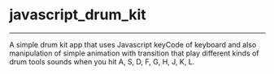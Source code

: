 # javascript_drum_kit
---------------------

A simple drum kit app that uses Javascript keyCode of keyboard and also manipulation of simple animation with transition
that play different kinds of drum tools sounds when you hit A, S, D, F, G, H, J, K, L.
